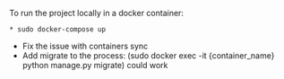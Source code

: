 To run the project locally in a docker container:

    * sudo docker-compose up


- Fix the issue with containers sync
- Add migrate to the process:
  (sudo docker exec -it {container_name} python manage.py migrate) could work
  